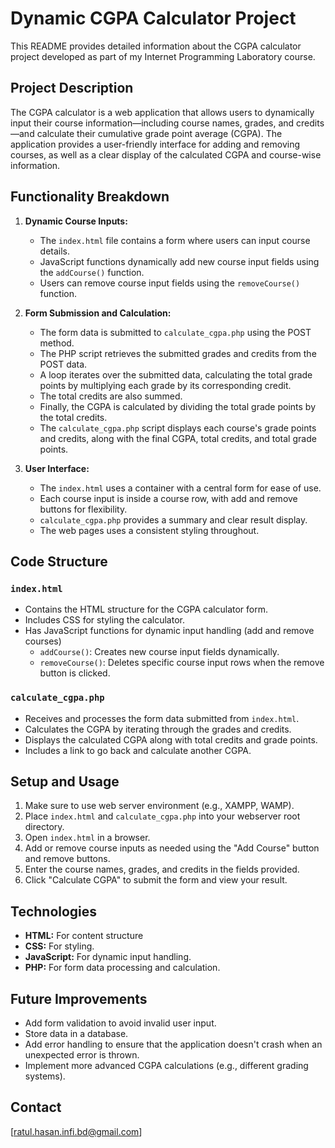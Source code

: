 # Dynamic CGPA Calculator Project

This README provides detailed information about the CGPA calculator project developed as part of my Internet Programming Laboratory course.

## Project Description

The CGPA calculator is a web application that allows users to dynamically input their course information—including course names, grades, and credits—and calculate their cumulative grade point average (CGPA). The application provides a user-friendly interface for adding and removing courses, as well as a clear display of the calculated CGPA and course-wise information.

## Functionality Breakdown

1.  **Dynamic Course Inputs:**
    *   The `index.html` file contains a form where users can input course details.
    *   JavaScript functions dynamically add new course input fields using the `addCourse()` function.
    *   Users can remove course input fields using the `removeCourse()` function.

2.  **Form Submission and Calculation:**
    *   The form data is submitted to `calculate_cgpa.php` using the POST method.
    *   The PHP script retrieves the submitted grades and credits from the POST data.
    *   A loop iterates over the submitted data, calculating the total grade points by multiplying each grade by its corresponding credit.
    *   The total credits are also summed.
    *   Finally, the CGPA is calculated by dividing the total grade points by the total credits.
    *   The `calculate_cgpa.php` script displays each course's grade points and credits, along with the final CGPA, total credits, and total grade points.

3.  **User Interface:**
    *   The `index.html` uses a container with a central form for ease of use.
    *   Each course input is inside a course row, with add and remove buttons for flexibility.
    *   `calculate_cgpa.php` provides a summary and clear result display.
    *   The web pages uses a consistent styling throughout.

## Code Structure

### `index.html`

*   Contains the HTML structure for the CGPA calculator form.
*   Includes CSS for styling the calculator.
*   Has JavaScript functions for dynamic input handling (add and remove courses)
    *   `addCourse()`: Creates new course input fields dynamically.
    *   `removeCourse()`: Deletes specific course input rows when the remove button is clicked.

### `calculate_cgpa.php`

*   Receives and processes the form data submitted from `index.html`.
*   Calculates the CGPA by iterating through the grades and credits.
*   Displays the calculated CGPA along with total credits and grade points.
*   Includes a link to go back and calculate another CGPA.

## Setup and Usage

1.  Make sure to use web server environment (e.g., XAMPP, WAMP).
2.  Place `index.html` and `calculate_cgpa.php` into your webserver root directory.
3.  Open `index.html` in a browser.
4.  Add or remove course inputs as needed using the "Add Course" button and remove buttons.
5.  Enter the course names, grades, and credits in the fields provided.
6.  Click "Calculate CGPA" to submit the form and view your result.

## Technologies

*   **HTML:**  For content structure
*   **CSS:** For styling.
*   **JavaScript:** For dynamic input handling.
*   **PHP:**  For form data processing and calculation.

## Future Improvements

*   Add form validation to avoid invalid user input.
*   Store data in a database.
*   Add error handling to ensure that the application doesn't crash when an unexpected error is thrown.
*   Implement more advanced CGPA calculations (e.g., different grading systems).

## Contact
[ratul.hasan.infi.bd@gmail.com]
